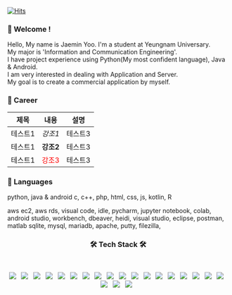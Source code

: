 [![Hits](https://hits.seeyoufarm.com/api/count/incr/badge.svg?url=https%3A%2F%2Fgithub.com%2Fjaemin-Yoo&count_bg=%2379C83D&title_bg=%23555555&icon=&icon_color=%23E7E7E7&title=hits&edge_flat=false)](https://hits.seeyoufarm.com)

### 👋 Welcome !
Hello, My name is Jaemin Yoo. I'm a student at Yeungnam Universary.  
My major is 'Information and Communication Engineering'.  
I have project experience using Python(My most confident language), Java & Android.  
I am very interested in dealing with Application and Server.  
My goal is to create a commercial application by myself.  


### 👑 Career
|제목|내용|설명|
|---|---|---|
|테스트1|*강조1*|테스트3|
|테스트1|**강조2**|테스트3|
|테스트1|<span style="color:red">강조3</span>|테스트3|


### 🐴 Languages
python, java & android
c, c++, php, html, css, js, kotlin, R

aws ec2, aws rds, visual code, idle, pycharm, jupyter notebook, colab,
android studio, workbench, dbeaver, heidi, visual studio, eclipse, postman, matlab
sqlite, mysql, mariadb,
apache, putty, filezilla, 

<h3 align="center"><b>🛠 Tech Stack 🛠</b></h3>
</br>
<p align="center">
<img src="https://img.shields.io/badge/Java & Android-000000?style=flat-square&logo=Android"/></a> &nbsp
<img src="https://img.shields.io/badge/MySQL-4479A1?style=flat-square&logo=MySQL&logoColor=white"/></a> &nbsp 
<img src="https://img.shields.io/badge/c++-00599C?style=flat-square&logo=c%2B%2B&logoColor=white"/></a> &nbsp 
<img src="https://img.shields.io/badge/Amazon AWS-232F3E?style=flat-square&logo=Amazon%20AWS"/></a> &nbsp 
<img src="https://img.shields.io/badge/-Python-000000?style=flat-square&logo=Python"/></a> &nbsp
<img src="https://img.shields.io/badge/-PHP-000000?style=flat-square&logo=PHP"/></a> &nbsp
<img src="https://img.shields.io/badge/-HTML5-000000?style=flat-square&logo=HTML5"/></a> &nbsp
<img src="https://img.shields.io/badge/-CSS3-000000?style=flat-square&logo=CSS3"/></a> &nbsp
<img src="https://img.shields.io/badge/-JavaScript-000000?style=flat-square&logo=JavaScript"/></a> &nbsp
<img src="https://img.shields.io/badge/-Kotiln-000000?style=flat-square&logo=Kotiln"/></a> &nbsp
<img src="https://img.shields.io/badge/-R-000000?style=flat-square&logo=R"/></a> &nbsp
<img src="https://img.shields.io/badge/-PyCharm-000000?style=flat-square&logo=PyCharm"/></a> &nbsp
<img src="https://img.shields.io/badge/-Jupyter Notebook-000000?style=flat-square&logo=Jupyter"/></a> &nbsp
<img src="https://img.shields.io/badge/-Colab-000000?style=flat-square&logo=Google Colab"/></a> &nbsp
<img src="https://img.shields.io/badge/-Visual Studio-000000?style=flat-square&logo=Visual Studio Code"/></a> &nbsp
<img src="https://img.shields.io/badge/-Eclipse-000000?style=flat-square&logo=Eclipse IDE"/></a> &nbsp
<img src="https://img.shields.io/badge/-Postman-000000?style=flat-square&logo=Postman"/></a> &nbsp
<img src="https://img.shields.io/badge/-SQLite-000000?style=flat-square&logo=SQLite"/></a> &nbsp
<img src="https://img.shields.io/badge/-MariaDB-000000?style=flat-square&logo=MariaDB"/></a> &nbsp
<img src="https://img.shields.io/badge/-Apache-000000?style=flat-square&logo=Apache"/></a> &nbsp
<img src="https://img.shields.io/badge/-FileZilla-000000?style=flat-square&logo=FileZilla"/></a> &nbsp
</p>
